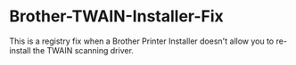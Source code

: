 # Brother-TWAIN-Installer-Fix
This is a registry fix when a Brother Printer Installer doesn't allow you to re-install the TWAIN scanning driver.
